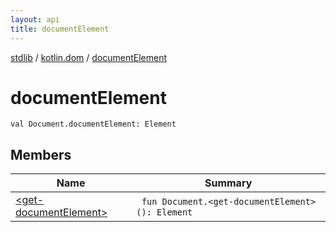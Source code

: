 ```yaml
---
layout: api
title: documentElement
---
```

[stdlib](../../index.html) / [kotlin.dom](../index.html) / [documentElement](index.html)

# documentElement

```
val Document.documentElement: Element
```
## Members
| Name | Summary |
|------|---------|
|[&lt;get-documentElement&gt;](_get-documentElement_.html)|&nbsp;&nbsp;`fun Document.<get-documentElement>(): Element`<br>|
